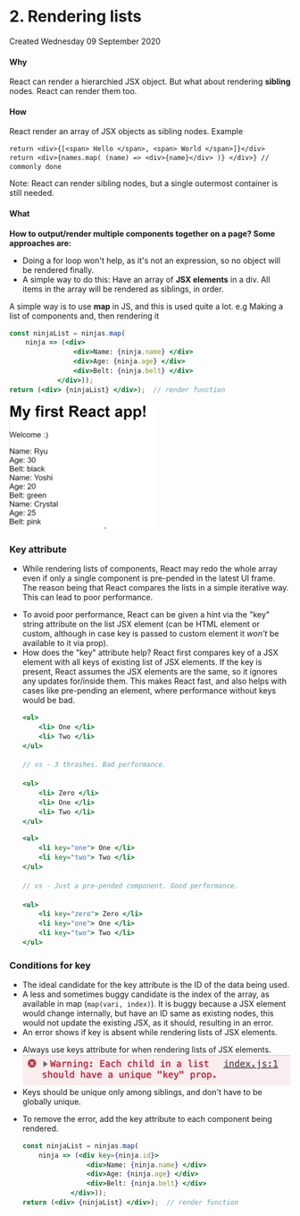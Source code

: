 # 2. Rendering lists
Created Wednesday 09 September 2020

#### Why
React can render a hierarchied JSX object. But what about rendering **sibling** nodes.
React can render them too.

#### How
React render an array of JSX objects as sibling nodes.
Example
```JSX
return <div>{[<span> Hello </span>, <span> World </span>]}</div>
return <div>{names.map( (name) => <div>{name}</div> )} </div>} // commonly done
```

Note: React can render sibling nodes, but a single outermost container is still needed.
#### What
**How to output/render multiple components together on a page? Some approaches are:**
* Doing a for loop won't help, as it's not an expression, so no object will be rendered finally.
* A simple way to do this: Have an array of **JSX elements** in a div. All items in the array will be rendered as siblings, in order.

A simple way is to use **map** in JS, and this is used quite a lot.
e.g Making a list of components and, then rendering it
```jsx
const ninjaList = ninjas.map(
	ninja => (<div>
				<div>Name: {ninja.name} </div>
				<div>Age: {ninja.age} </div>
				<div>Belt: {ninja.belt} </div>
			</div>));
return (<div> {ninjaList} </div>);	// render function
```
![](../../assets/5_Rendering_lists-image-1-4fa49474.png)

### Key attribute
* While rendering lists of components, React may redo the whole array even if only a single component is pre-pended in the latest UI frame. The reason being that React compares the lists in a simple iterative way. This can lead to poor performance.
- To avoid poor performance, React can be given a hint via the "key" string attribute on the list JSX element (can be HTML element or custom, although in case key is passed to custom element it *won't* be available to it via prop).
- How does the "key" attribute help? React first compares key of a JSX element with all keys of existing list of JSX elements. If the key is present, React assumes the JSX elements are the same, so it ignores any updates for/inside them. This makes React fast, and also helps with cases like pre-pending an element, where performance without keys would be bad.
	```jsx
	<ul>
		<li> One </li>
		<li> Two </li>
	</ul>
	
	// vs - 3 thrashes. Bad performance.
	
	<ul>
		<li> Zero </li>
		<li> One </li>
		<li> Two </li>
	</ul>
	```
	```jsx
	<ul>
		<li key="one"> One </li>
		<li key="two"> Two </li>
	</ul>
	
	// vs - Just a pre-pended component. Good performance.
	
	<ul>
		<li key="zero"> Zero </li>
		<li key="one"> One </li>
		<li key="two"> Two </li>
	</ul>
	```
### Conditions for key
* The ideal candidate for the key attribute is the ID of the data being used.
* A less and sometimes buggy candidate is the index of the array, as available in map (`map(vari, index)`). It is buggy because a JSX element would change internally, but have an ID same as existing nodes, this would not update the existing JSX, as it should, resulting in an error.
* An error shows if key is absent while rendering lists of JSX elements.
- Always use keys attribute for when rendering lists of JSX elements.
![](../../assets/5_Rendering_lists-image-2-4fa49474.png)
- Keys should be unique only among siblings, and don't have to be globally unique.
* To remove the error, add the key attribute to each component being rendered.
	```jsx
	const ninjaList = ninjas.map(
		ninja => (<div key={ninja.id}>
					<div>Name: {ninja.name} </div>
					<div>Age: {ninja.age} </div>
					<div>Belt: {ninja.belt} </div>
				</div>));
	return (<div> {ninjaList} </div>);	// render function
	```
